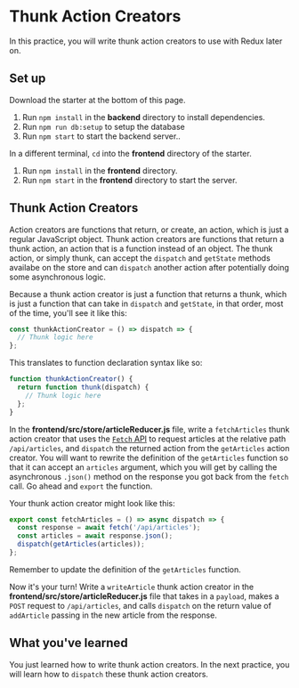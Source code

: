 # Thunk Action Creators

In this practice, you will write thunk action creators to use with Redux later
on.

## Set up

Download the starter at the bottom of this page.

1. Run `npm install` in the **backend** directory to install dependencies.
2. Run `npm run db:setup` to setup the database
3. Run `npm start` to start the backend server..

In a different terminal, `cd` into the **frontend** directory of the starter.

1. Run `npm install` in the **frontend** directory.
2. Run `npm start` in the **frontend** directory to start the server.

## Thunk Action Creators

Action creators are functions that return, or create, an action, which is just
a regular JavaScript object. Thunk action creators are functions that return
a thunk action, an action that is a function instead of an object. The thunk
action, or simply thunk, can accept the `dispatch` and `getState` methods
availabe on the store and can `dispatch` another action after potentially doing
some asynchronous logic.

Because a thunk action creator is just a function that returns a thunk, which is
just a function that can take in `dispatch` and `getState`, in that order, most
of the time, you'll see it like this:

```javascript
const thunkActionCreator = () => dispatch => {
  // Thunk logic here
};
```

This translates to function declaration syntax like so:

```javascript
function thunkActionCreator() {
  return function thunk(dispatch) {
    // Thunk logic here
  };
}
```

In the **frontend/src/store/articleReducer.js** file, write a `fetchArticles`
thunk action creator that uses the [`Fetch` API][fetch] to request articles at
the relative path `/api/articles`, and `dispatch` the returned action from the
`getArticles` action creator. You will want to rewrite the definition of the
`getArticles` function so that it can accept an `articles` argument, which you
will get by calling the asynchronous `.json()` method on the response you got
back from the `fetch` call. Go ahead and `export` the function.

Your thunk action creator might look like this:

```javascript
export const fetchArticles = () => async dispatch => {
  const response = await fetch('/api/articles');
  const articles = await response.json();
  dispatch(getArticles(articles));
};
```

Remember to update the definition of the `getArticles` function.

Now it's your turn! Write a `writeArticle` thunk action creator in the
**frontend/src/store/articleReducer.js** file that takes in a `payload`, makes
a `POST` request to `/api/articles`, and calls `dispatch` on the return value of
`addArticle` passing in the new article from the response.

## What you've learned

You just learned how to write thunk action creators. In the next practice, you
will learn how to `dispatch` these thunk action creators.

[fetch]: https://developer.mozilla.org/en-US/docs/Web/API/Fetch_API
